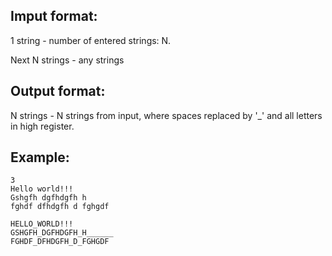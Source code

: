 ## Imput format:
1 string - number of entered strings: N.

Next N strings - any strings

## Output format:
N strings - N strings from input, where spaces replaced by '_' and all letters in high register. 

## Example:

```
3
Hello world!!!
Gshgfh dgfhdgfh h       
fghdf dfhdgfh d fghgdf

HELLO_WORLD!!!
GSHGFH_DGFHDGFH_H______
FGHDF_DFHDGFH_D_FGHGDF
```
